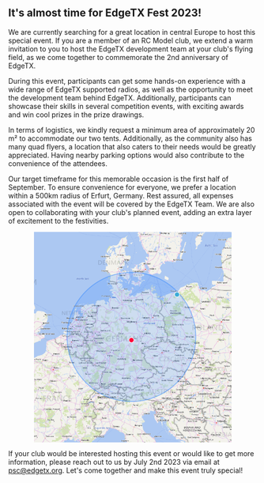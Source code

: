 ## It's almost time for EdgeTX Fest 2023!

We are currently searching for a great location in central Europe to host this special event. If you are a member of an RC Model club, we extend a warm invitation to you to host the EdgeTX development team at your club's flying field, as we come together to commemorate the 2nd anniversary of EdgeTX.

During this event, participants can get some hands-on experience with a wide range of EdgeTX supported radios, as well as the opportunity to meet the development team behind EdgeTX. Additionally, participants can showcase their skills in several competition events, with exciting awards and win cool prizes in the prize drawings.

In terms of logistics, we kindly request a minimum area of approximately 20 m² to accommodate our two tents. Additionally, as the community also has many quad flyers, a location that also caters to their needs would be greatly appreciated. Having nearby parking options would also contribute to the convenience of the attendees.

Our target timeframe for this memorable occasion is the first half of September.  To ensure convenience for everyone, we prefer a location within a 500km radius of Erfurt, Germany. Rest assured, all expenses associated with the event will be covered by the EdgeTX Team. We are also open to collaborating with your club's planned event, adding an extra layer of excitement to the festivities.
<p></p> 
<p align="center">
<a><img src="/assets/radiusmap.png?raw=true" align="center" width="400"></a>
</P>


If your club would be interested hosting this event or would like to get more information, please reach out to us by July 2nd 2023 via email at <psc@edgetx.org>. Let's come together and make this event truly special!
